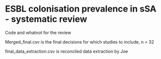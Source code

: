 # ESBL colonisation prevalence in sSA - systematic review

Code and whatnot for the review

Merged_final.csv is the final decisions for which studies to include, n = 32

final_data_extraction.csv is reconciled data extraction by Joe
